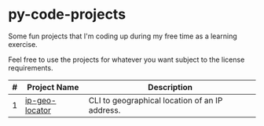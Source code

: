 # py-code-projects
Some fun projects that I'm coding up during my free time as a learning exercise.

Feel free to use the projects for whatever you want subject to the license requirements.

|#|Project Name|Description|
|----|------------|-----------|
|1|[ip-geo-locator](https://github.com/arjunkrishnababu96/py-code-projects/tree/master/ip-geo-locator)|CLI to geographical location of an IP address.

